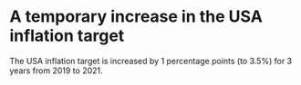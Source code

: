 # A temporary increase in the USA inflation target

The USA inflation target is increased by 1 percentage points (to 3.5%) for 3 years from 2019 to 2021.
